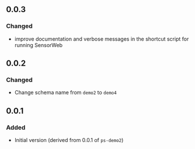 
## 0.0.3
### Changed
- improve documentation and verbose messages in the shortcut script for running SensorWeb

## 0.0.2
### Changed
- Change schema name from `demo2` to `demo4`

## 0.0.1
### Added
- Initial version (derived from 0.0.1 of `ps-demo2`)